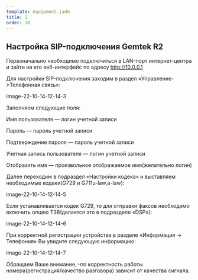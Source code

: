 ```yaml
--- 
template: equipment.jade
title: 1
order: 10
---
```


## Настройка SIP-подключения Gemtek R2

Первоначально необходимо подключиться в LAN-порт интернет-центра и зайти на его веб-интерфейс по адресу  http://10.0.0.1

Для настройки SIP-подключения заходим в раздел «Управление->Телефонная связь»:

image-22-10-14-12-14-3

Заполняем следующие поля:

Имя пользователя — логин учетной записи

Пароль — пароль учетной записи

Подтверждение пароля — пароль учетной записи

Учетная запись пользователя — логин учетной записи

Отобразить имя — произвольное отображаемое имя(желательно логин)

Далее переходим в подраздел «Настройки кодека» и выставляем необходимые кодеки(G729 и G711u-law,a-law):

image-22-10-14-12-14-5

Если устанавливается кодек G729, то для отправки факсов необходимо включить опцию T38(делается это в подразделе «DSP»):

image-22-10-14-12-14-6

При корректной регистрации устройства в разделе «Информация -> Телефония» Вы увидите следующую информацию:

image-22-10-14-12-14-7

Обращаем Ваше внимание, что корректность работы номера(регистрация/качество разговора) зависит от качества сигнала.